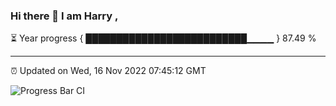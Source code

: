### Hi there 👋 I am Harry , 

⏳ Year progress { ██████████████████████████▁▁▁▁ } 87.49 %

---

⏰ Updated on Wed, 16 Nov 2022 07:45:12 GMT

![Progress Bar CI](https://github.com/duykhang68/duykhang68/workflows/Progress%20Bar%20CI/badge.svg)
